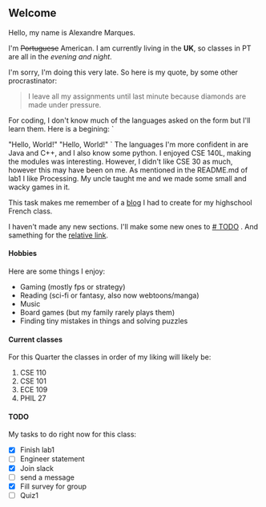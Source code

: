 ## Welcome

Hello, my name is Alexandre Marques.

I'm ~~Portuguese~~ American. I am currently living in the **UK**, so classes in PT are all in the _evening and night_.

I'm sorry, I'm doing this very late. So here is my quote, by some other procrastinator:
> I leave all my assignments until last minute because diamonds are made under pressure.

For coding, I don't know much of the languages asked on the form but I'll learn them. Here is a begining:
`<!DOCTYPE html>
<html>
    <head>
        "Hello, World!"
    </head>
    <body>
        "Hello, World!"
    </body>
</html>`
The languages I'm more confident in are Java and C++, and I also know some python.
I enjoyed CSE 140L, making the modules was interesting. However, I didn't like CSE 30 as much, however this may have been on me.
As mentioned in the README.md of lab1 I like Processing. My uncle taught me and we made some small and wacky games in it.

This task makes me remember of a [blog](http://alexandredegr8.unblog.fr/) I had to create for my highschool French class.

I haven't made any new sections. I'll make some new ones to [# TODO](link) .
And samething for the [relative link](something.md).

#### Hobbies
Here are some things I enjoy:
- Gaming (mostly fps or strategy)
- Reading (sci-fi or fantasy, also now webtoons/manga)
- Music
- Board games (but my family rarely plays them)
- Finding tiny mistakes in things and solving puzzles

#### Current classes
For this Quarter the classes in order of my liking will likely be:
1. CSE 110
2. CSE 101
3. ECE 109
4. PHIL 27

#### TODO
My tasks to do right now for this class:
- [x] Finish lab1
- [ ] Engineer statement
- [x] Join slack
- [ ] send a message
- [x] Fill survey for group
- [ ] Quiz1
